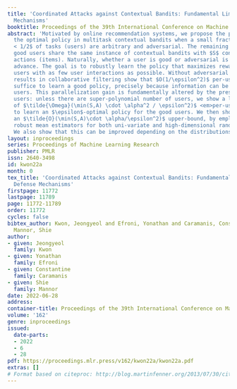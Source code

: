 ```yaml
---
title: 'Coordinated Attacks against Contextual Bandits: Fundamental Limits and Defense
  Mechanisms'
booktitle: Proceedings of the 39th International Conference on Machine Learning
abstract: 'Motivated by online recommendation systems, we propose the problem of finding
  the optimal policy in multitask contextual bandits when a small fraction $\alpha
  < 1/2$ of tasks (users) are arbitrary and adversarial. The remaining fraction of
  good users share the same instance of contextual bandits with $S$ contexts and $A$
  actions (items). Naturally, whether a user is good or adversarial is not known in
  advance. The goal is to robustly learn the policy that maximizes rewards for good
  users with as few user interactions as possible. Without adversarial users, established
  results in collaborative filtering show that $O(1/\epsilon^2)$ per-user interactions
  suffice to learn a good policy, precisely because information can be shared across
  users. This parallelization gain is fundamentally altered by the presence of adversarial
  users: unless there are super-polynomial number of users, we show a lower bound
  of $\tilde{\Omega}(\min(S,A) \cdot \alpha^2 / \epsilon^2)$ <em>per-user</em> interactions
  to learn an $\epsilon$-optimal policy for the good users. We then show we can achieve
  an $\tilde{O}(\min(S,A)\cdot \alpha/\epsilon^2)$ upper-bound, by employing efficient
  robust mean estimators for both uni-variate and high-dimensional random variables.
  We also show that this can be improved depending on the distributions of contexts.'
layout: inproceedings
series: Proceedings of Machine Learning Research
publisher: PMLR
issn: 2640-3498
id: kwon22a
month: 0
tex_title: 'Coordinated Attacks against Contextual Bandits: Fundamental Limits and
  Defense Mechanisms'
firstpage: 11772
lastpage: 11789
page: 11772-11789
order: 11772
cycles: false
bibtex_author: Kwon, Jeongyeol and Efroni, Yonathan and Caramanis, Constantine and
  Mannor, Shie
author:
- given: Jeongyeol
  family: Kwon
- given: Yonathan
  family: Efroni
- given: Constantine
  family: Caramanis
- given: Shie
  family: Mannor
date: 2022-06-28
address:
container-title: Proceedings of the 39th International Conference on Machine Learning
volume: '162'
genre: inproceedings
issued:
  date-parts:
  - 2022
  - 6
  - 28
pdf: https://proceedings.mlr.press/v162/kwon22a/kwon22a.pdf
extras: []
# Format based on citeproc: http://blog.martinfenner.org/2013/07/30/citeproc-yaml-for-bibliographies/
---
```

